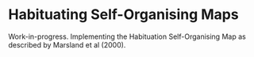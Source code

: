 # Habituating Self-Organising Maps

Work-in-progress. Implementing the Habituation Self-Organising Map as described by Marsland et al (2000).